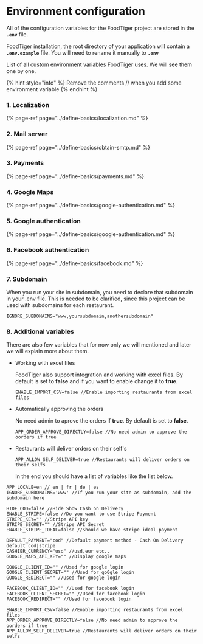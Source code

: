 # Environment configuration

All of the configuration variables for the FoodTiger project are stored in the **`.env`** file.

FoodTiger installation, the root directory of your application will contain a **`.env.example`** file. You will need to rename it manually to **`.env`**

  
List of all custom environment variables FoodTiger uses. We will see them one by one.

{% hint style="info" %}
Remove the comments // when you add some environment variable
{% endhint %}

### **1. Localization** 

{% page-ref page="../define-basics/localization.md" %}

### **2. Mail server**

{% page-ref page="../define-basics/obtain-smtp.md" %}

### **3. Payments**

{% page-ref page="../define-basics/payments.md" %}

### 4. Google Maps

{% page-ref page="../define-basics/google-authentication.md" %}

### 5. Google authentication

{% page-ref page="../define-basics/google-authentication.md" %}

### 6. Facebook authentication

{% page-ref page="../define-basics/facebook.md" %}

### 7. Subdomain

When you run your site in subdomain, you need to declare that subdomain in your .env file. This is needed to be clarified, since this project can be used with subdomains for each restaurant.

```text
IGNORE_SUBDOMAINS="www,yoursubdomain,anothersubdomain"
```

### 8. Additional variables

There are also few variables that for now only we will mentioned and later we will explain more about them.

* Working with excel files  
  
  FoodTiger also support integration and working with excel files. By default is set to **false** and if you want to enable change it to **true**.

  ```text
  ENABLE_IMPORT_CSV=false //Enable importing restaurants from excel files
  ```

* Automatically approving the orders  
  
  No need admin to aprove the orders if **true**. By default is set to **false**.

  ```text
  APP_ORDER_APPROVE_DIRECTLY=false //No need admin to approve the oorders if true
  ```

* Restaurants will deliver orders on their self's

  ```text
  APP_ALLOW_SELF_DELIVER=true //Restaurants will deliver orders on their selfs
  ```

  
  
  In the end you should have a list of variables like the list below.

```text
APP_LOCALE=en // en | fr | de | es
IGNORE_SUBDOMAINS='www' //If you run your site as subdomain, add the subdomain here

HIDE_COD=false //Hide Show Cash on Delivery
ENABLE_STRIPE=false //Do you want to use Stripe Payment
STRIPE_KEY="" //Stripe API key
STRIPE_SECRET="" //Stripe API Secret
ENABLE_STRIPE_IDEAL=false //Should we have stripe ideal payment

DEFAULT_PAYMENT="cod" //Default payment method - Cash On Delivery default cod|stripe
CASHIER_CURRENCY="usd" //usd,eur etc.. 
GOOGLE_MAPS_API_KEY="" //Display google maps

GOOGLE_CLIENT_ID="" //Used for google login
GOOGLE_CLIENT_SECRET="" //Used for go0gle login
GOOGLE_REDIRECT="" //Used for google login

FACEBOOK_CLIENT_ID="" //Used for facebook login
FACEBOOK_CLIENT_SECRET="" //Used for facebook login
FACEBOOK_REDIRECT="" //Used for facebook login

ENABLE_IMPORT_CSV=false //Enable importing restaurants from excel files
APP_ORDER_APPROVE_DIRECTLY=false //No need admin to approve the oorders if true
APP_ALLOW_SELF_DELIVER=true //Restaurants will deliver orders on their selfs
```

